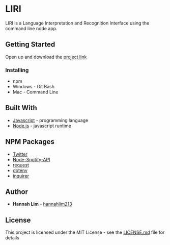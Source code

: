 # LIRI
LIRI is a Language Interpretation and Recognition Interface using the command line node app.

## Getting Started

Open up and download the [project link](https://github.com/hannahlim213/LIRI) 

### Installing

* npm 
* Windows - Git Bash
* Mac - Command Line

## Built With

* [Javascript](https://www.javascript.com/) - programming language
* [Node.js](https://nodejs.org/en/) - javascript runtime

## NPM Packages
* [Twitter](https://www.npmjs.com/package/twitter)
* [Node-Spotify-API](https://www.npmjs.com/package/node-spotify-api)
* [request](https://www.npmjs.com/package/request)
* [dotenv](https://www.npmjs.com/package/dotenv)
* [inquirer](https://www.npmjs.com/package/inquirer)


## Author

* **Hannah Lim** - [hannahlim213](https://github.com/hannahlim213)

## License

This project is licensed under the MIT License - see the [LICENSE.md](LICENSE.md) file for details
